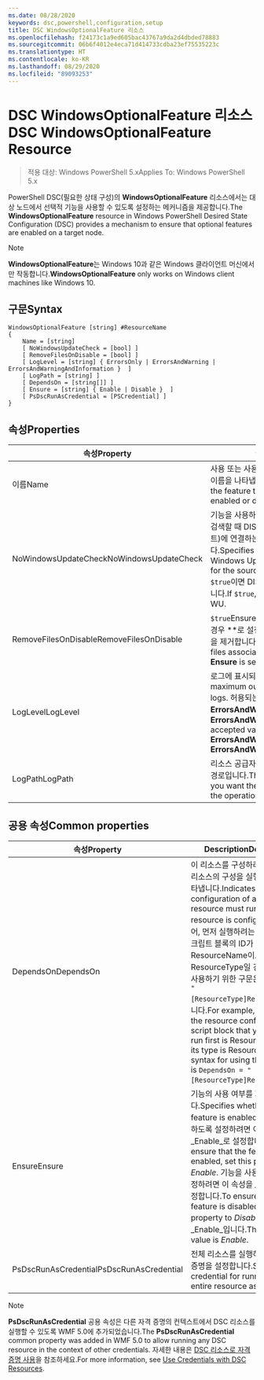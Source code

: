 ```yaml
---
ms.date: 08/28/2020
keywords: dsc,powershell,configuration,setup
title: DSC WindowsOptionalFeature 리소스
ms.openlocfilehash: f24173c1a9ed605bac43767a9da2d4dbded78883
ms.sourcegitcommit: 06b6f4012e4eca71d414733cdba23ef75535223c
ms.translationtype: HT
ms.contentlocale: ko-KR
ms.lasthandoff: 08/29/2020
ms.locfileid: "89093253"
---
```

# <a name="dsc-windowsoptionalfeature-resource"></a><span data-ttu-id="328a2-103">DSC WindowsOptionalFeature 리소스</span><span class="sxs-lookup"><span data-stu-id="328a2-103">DSC WindowsOptionalFeature Resource</span></span>

> <span data-ttu-id="328a2-104">적용 대상: Windows PowerShell 5.x</span><span class="sxs-lookup"><span data-stu-id="328a2-104">Applies To: Windows PowerShell 5.x</span></span>

<span data-ttu-id="328a2-105">PowerShell DSC(필요한 상태 구성)의 **WindowsOptionalFeature** 리소스에서는 대상 노드에서 선택적 기능을 사용할 수 있도록 설정하는 메커니즘을 제공합니다.</span><span class="sxs-lookup"><span data-stu-id="328a2-105">The **WindowsOptionalFeature** resource in Windows PowerShell Desired State Configuration (DSC) provides a mechanism to ensure that optional features are enabled on a target node.</span></span>

> [!NOTE]
> <span data-ttu-id="328a2-106">**WindowsOptionalFeature**는 Windows 10과 같은 Windows 클라이언트 머신에서만 작동합니다.</span><span class="sxs-lookup"><span data-stu-id="328a2-106">**WindowsOptionalFeature** only works on Windows client machines like Windows 10.</span></span>

## <a name="syntax"></a><span data-ttu-id="328a2-107">구문</span><span class="sxs-lookup"><span data-stu-id="328a2-107">Syntax</span></span>

```Syntax
WindowsOptionalFeature [string] #ResourceName
{
    Name = [string]
    [ NoWindowsUpdateCheck = [bool] ]
    [ RemoveFilesOnDisable = [bool] ]
    [ LogLevel = [string] { ErrorsOnly | ErrorsAndWarning | ErrorsAndWarningAndInformation }  ]
    [ LogPath = [string] ]
    [ DependsOn = [string[]] ]
    [ Ensure = [string] { Enable | Disable }  ]
    [ PsDscRunAsCredential = [PSCredential] ]
}
```

## <a name="properties"></a><span data-ttu-id="328a2-108">속성</span><span class="sxs-lookup"><span data-stu-id="328a2-108">Properties</span></span>

|<span data-ttu-id="328a2-109">속성</span><span class="sxs-lookup"><span data-stu-id="328a2-109">Property</span></span> |<span data-ttu-id="328a2-110">설명</span><span class="sxs-lookup"><span data-stu-id="328a2-110">Description</span></span> |
|---|---|
|<span data-ttu-id="328a2-111">이름</span><span class="sxs-lookup"><span data-stu-id="328a2-111">Name</span></span> |<span data-ttu-id="328a2-112">사용 또는 사용하지 않도록 설정하려는 기능의 이름을 나타냅니다.</span><span class="sxs-lookup"><span data-stu-id="328a2-112">Indicates the name of the feature that you want to ensure is enabled or disabled.</span></span> |
|<span data-ttu-id="328a2-113">NoWindowsUpdateCheck</span><span class="sxs-lookup"><span data-stu-id="328a2-113">NoWindowsUpdateCheck</span></span> |<span data-ttu-id="328a2-114">기능을 사용하도록 설정하기 위해 원본 파일을 검색할 때 DISM에서 WU(Windows 업데이트)에 연결하는지 여부를 지정합니다.</span><span class="sxs-lookup"><span data-stu-id="328a2-114">Specifies whether DISM contacts Windows Update (WU) when searching for the source files to enable a feature.</span></span> <span data-ttu-id="328a2-115">`$true`이면 DISM에서 WU에 연결하지 않습니다.</span><span class="sxs-lookup"><span data-stu-id="328a2-115">If `$true`, DISM does not contact WU.</span></span> |
|<span data-ttu-id="328a2-116">RemoveFilesOnDisable</span><span class="sxs-lookup"><span data-stu-id="328a2-116">RemoveFilesOnDisable</span></span> |<span data-ttu-id="328a2-117">`$true`Ensure\*\*가 **Absent**로 설정되어 있을 경우 \*\*로 설정하여 기능과 관련된 모든 파일을 제거합니다.</span><span class="sxs-lookup"><span data-stu-id="328a2-117">Set to `$true` to remove all files associated with the feature when **Ensure** is set to **Absent**.</span></span> |
|<span data-ttu-id="328a2-118">LogLevel</span><span class="sxs-lookup"><span data-stu-id="328a2-118">LogLevel</span></span> |<span data-ttu-id="328a2-119">로그에 표시되는 최대 출력 수준입니다.</span><span class="sxs-lookup"><span data-stu-id="328a2-119">The maximum output level shown in the logs.</span></span> <span data-ttu-id="328a2-120">허용되는 값은 **ErrorsOnly**, **ErrorsAndWarning** 및 **ErrorsAndWarningAndInformation**.</span><span class="sxs-lookup"><span data-stu-id="328a2-120">The accepted values are: **ErrorsOnly**, **ErrorsAndWarning**, and **ErrorsAndWarningAndInformation**.</span></span> |
|<span data-ttu-id="328a2-121">LogPath</span><span class="sxs-lookup"><span data-stu-id="328a2-121">LogPath</span></span> |<span data-ttu-id="328a2-122">리소스 공급자가 작업을 기록할 로그 파일의 경로입니다.</span><span class="sxs-lookup"><span data-stu-id="328a2-122">The path to a log file where you want the resource provider to log the operation.</span></span> |

## <a name="common-properties"></a><span data-ttu-id="328a2-123">공용 속성</span><span class="sxs-lookup"><span data-stu-id="328a2-123">Common properties</span></span>

|<span data-ttu-id="328a2-124">속성</span><span class="sxs-lookup"><span data-stu-id="328a2-124">Property</span></span> |<span data-ttu-id="328a2-125">Description</span><span class="sxs-lookup"><span data-stu-id="328a2-125">Description</span></span> |
|---|---|
|<span data-ttu-id="328a2-126">DependsOn</span><span class="sxs-lookup"><span data-stu-id="328a2-126">DependsOn</span></span> |<span data-ttu-id="328a2-127">이 리소스를 구성하려면 먼저 다른 리소스의 구성을 실행해야 함을 나타냅니다.</span><span class="sxs-lookup"><span data-stu-id="328a2-127">Indicates that the configuration of another resource must run before this resource is configured.</span></span> <span data-ttu-id="328a2-128">예를 들어, 먼저 실행하려는 리소스 구성 스크립트 블록의 ID가 ResourceName이고 해당 형식이 ResourceType일 경우, 이 속성을 사용하기 위한 구문은 `DependsOn = "[ResourceType]ResourceName"`입니다.</span><span class="sxs-lookup"><span data-stu-id="328a2-128">For example, if the ID of the resource configuration script block that you want to run first is ResourceName and its type is ResourceType, the syntax for using this property is `DependsOn = "[ResourceType]ResourceName"`.</span></span> |
|<span data-ttu-id="328a2-129">Ensure</span><span class="sxs-lookup"><span data-stu-id="328a2-129">Ensure</span></span> |<span data-ttu-id="328a2-130">기능의 사용 여부를 지정합니다.</span><span class="sxs-lookup"><span data-stu-id="328a2-130">Specifies whether the feature is enabled.</span></span> <span data-ttu-id="328a2-131">기능을 사용하도록 설정하려면 이 속성을 _Enable_로 설정합니다.</span><span class="sxs-lookup"><span data-stu-id="328a2-131">To ensure that the feature is enabled, set this property to _Enable_.</span></span> <span data-ttu-id="328a2-132">기능을 사용하지 않도록 설정하려면 이 속성을 _Disable_로 설정합니다.</span><span class="sxs-lookup"><span data-stu-id="328a2-132">To ensure that the feature is disabled, set the property to _Disable_.</span></span> <span data-ttu-id="328a2-133">기본값은 _Enable_입니다.</span><span class="sxs-lookup"><span data-stu-id="328a2-133">The default value is _Enable_.</span></span> |
|<span data-ttu-id="328a2-134">PsDscRunAsCredential</span><span class="sxs-lookup"><span data-stu-id="328a2-134">PsDscRunAsCredential</span></span> |<span data-ttu-id="328a2-135">전체 리소스를 실행하기 위한 자격 증명을 설정합니다.</span><span class="sxs-lookup"><span data-stu-id="328a2-135">Sets the credential for running the entire resource as.</span></span> |

> [!NOTE]
> <span data-ttu-id="328a2-136">**PsDscRunAsCredential** 공용 속성은 다른 자격 증명의 컨텍스트에서 DSC 리소스를 실행할 수 있도록 WMF 5.0에 추가되었습니다.</span><span class="sxs-lookup"><span data-stu-id="328a2-136">The **PsDscRunAsCredential** common property was added in WMF 5.0 to allow running any DSC resource in the context of other credentials.</span></span> <span data-ttu-id="328a2-137">자세한 내용은 [ DSC 리소스로 자격 증명 사용](../../../configurations/runasuser.md)을 참조하세요.</span><span class="sxs-lookup"><span data-stu-id="328a2-137">For more information, see [Use Credentials with DSC Resources](../../../configurations/runasuser.md).</span></span>
